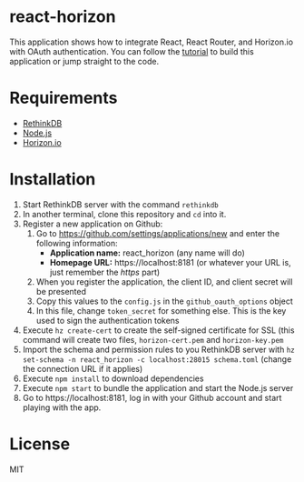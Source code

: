 # react-horizon

This application shows how to integrate React, React Router, and Horizon.io with OAuth authentication. You can follow the [tutorial](http://tutorials.pluralsight.com/) to build this application or jump straight to the code.

# Requirements

- [RethinkDB](https://rethinkdb.com/docs/install/)
- [Node.js](https://nodejs.org/en/download/)
- [Horizon.io](http://horizon.io/install/)

# Installation
1. Start RethinkDB server with the command `rethinkdb`
2. In another terminal, clone this repository and `cd` into it.
3. Register a new application on Github:
    1. Go to https://github.com/settings/applications/new and enter the following information:
        - **Application name:** react_horizon (any name will do)
        - **Homepage URL:** https://localhost:8181 (or whatever your URL is, just remember the *https* part)
    2. When you register the application, the client ID, and client secret will be presented
    3. Copy this values to the `config.js` in the `github_oauth_options` object
    4. In this file, change `token_secret` for something else. This is the key used to sign the authentication tokens
4. Execute `hz create-cert` to create the self-signed certificate for SSL (this command will create two files, `horizon-cert.pem` and `horizon-key.pem`
5. Import the schema and permission rules to you RethinkDB server with `hz set-schema -n react_horizon -c localhost:28015 schema.toml` (change the connection URL if it applies)
6. Execute `npm install` to download dependencies
7. Execute `npm start` to bundle the application and start the Node.js server
8. Go to https://localhost:8181, log in with your Github account and start playing with the app.

# License
MIT

